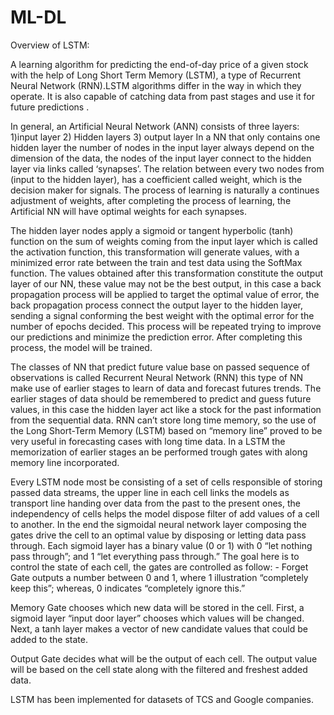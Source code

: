 # ML-DL
Overview of LSTM:

A learning algorithm for predicting the end-of-day price of a given stock with the help of Long Short Term Memory (LSTM), a type of Recurrent Neural Network (RNN).LSTM algorithms differ in the way in which they operate. It is also capable of catching data from past stages and use it for future predictions . 

In general, an Artificial Neural Network (ANN) consists of three layers: 
	 1)input layer
	 2) Hidden layers 
	 3) output layer
        	                    In a NN that only contains one hidden layer the number of nodes in the input layer always depend on the dimension of the data, the nodes of the input layer connect to the hidden layer via links called ‘synapses’. The relation between every two nodes from (input to the hidden layer), has a coefficient called weight, which is the decision maker for signals. The process of learning is naturally a continues adjustment of weights, after completing the process of learning, the Artificial NN will have optimal weights for each synapses. 
		                        

The hidden layer nodes apply a sigmoid or tangent hyperbolic (tanh) function on the sum of weights coming from the input layer which is called the activation function, this transformation will generate values, with a minimized error rate between the train and test data using the SoftMax function. The values obtained after this transformation constitute the output layer of our NN, these value may not be the best output, in this case a back propagation process will be applied to target the optimal value of error, the back propagation process connect the output layer to the hidden layer, sending a signal conforming the best weight with the optimal error for the number of epochs decided. This process will be repeated trying to improve our predictions and minimize the prediction error. After completing this process, the model will be trained. 
                            
The classes of NN that predict future value base on passed sequence of observations is called Recurrent Neural Network (RNN) this type of NN make use of earlier stages to learn of data and forecast futures trends. The earlier stages of data should be remembered to predict and guess future values, in this case the hidden layer act like a stock for the past information from the sequential data. RNN can’t store long time memory, so the use of the Long Short-Term Memory (LSTM) based on “memory line” proved to be very useful in forecasting cases with long time data. In a LSTM the memorization of earlier stages an be performed trough gates with along memory line incorporated.
                             
Every LSTM node most be consisting of a set of cells responsible of storing passed data streams, the upper line in each cell links the models as transport line handing over data from the past to the present ones, the independency of cells helps the model dispose filter of add values of a cell to another. In the end the sigmoidal neural network layer composing the gates drive the cell to an optimal value by disposing or letting data pass through. Each sigmoid layer has a binary value (0 or 1) with 0 “let nothing pass through”; and 1 “let everything pass through.”
The goal here is to control the state of each cell, the gates are controlled as follow: - 
Forget Gate outputs a number between 0 and 1, where 1 illustration “completely keep this”; whereas, 0 indicates “completely ignore this.” 

Memory Gate chooses which new data will be stored in the cell. First, a sigmoid layer “input door layer” chooses which values will be changed. Next, a tanh layer makes a vector of new candidate values that could be added to the state. 

Output Gate decides what will be the output of each cell. The output value will be based on the cell state along with the filtered and freshest added data.


LSTM has been implemented for datasets of TCS and Google companies.


